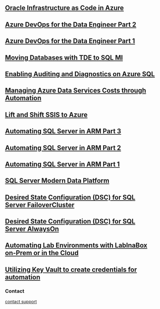 ## [Oracle Infrastructure as Code in Azure](/pages/Oracle-Infrastructure-as-Code-in-Azure.md)
## [Azure DevOps for the Data Engineer Part 2](/pages/Azure-DevOps-for-the-Data-Engineer-Part2.md)
## [Azure DevOps for the Data Engineer Part 1](/pages/Azure-DevOps-for-the-Data-Engineer-Part1.md)
## [Moving Databases with TDE to SQL MI](/pages/Moving-Databases-with-TDE.md)
## [Enabling Auditing and Diagnostics on Azure SQL](/pages/Enable-Auditing-AzureSQL.md)
## [Managing Azure Data Services Costs through Automation](/pages/Managing-Azure-Data-Services-Costs.md)
## [Lift and Shift SSIS to Azure](/pages/Lift-and-Shift-SSIS.md)
## [Automating SQL Server in ARM Part 3](/pages/Automating-SQL-In-Azure-Part3.md)
## [Automating SQL Server in ARM Part 2](/pages/Automating-SQL-In-Azure-Part2.md)
## [Automating SQL Server in ARM Part 1](/pages/Automating-SQL-In-Azure-Part1.md)
## [SQL Server Modern Data Platform](/pages/SQL-Server-Modern-Data-Platform.md)
## [Desired State Configuration (DSC) for SQL Server FailoverCluster](/pages/DSC-For-SQL-FC.md)
## [Desired State Configuration (DSC) for SQL Server AlwaysOn](/pages/DSC-For-SQL-Update.md)
## [Automating Lab Environments with LabInaBox on-Prem or in the Cloud](/pages/LabinaBox-Onprem-or-Cloud.md)
## [Utilizing Key Vault to create credentials for automation](/pages/Utilizing-Key-Vault-Automation.md)



### Contact
[contact support](https://support.github.com/contact)
